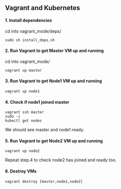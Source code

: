 ## Vagrant and Kubernetes


#### 1. Install dependencies 

 cd into vagrant_mode/deps/

`sudo sh install_deps.sh`

#### 2. Run Vagrant to get Master VM up and running

 cd into vagrant_mode/
 
`vagrant up master`

#### 3. Run Vagrant to get Node1 VM up and running
`vagrant up node1`

#### 4. Check if node1 joined master
```
vagrant ssh master
sudo -i
kubectl get nodes
```
We should see master and node1 ready. 

#### 5. Run Vagrant to get Node2 VM up and running
`vagrant up node2`

Repeat step.4 to check node2 has joined and ready too. 

#### 6. Destroy VMs
`vagrant destroy [master,node1,node2]`
